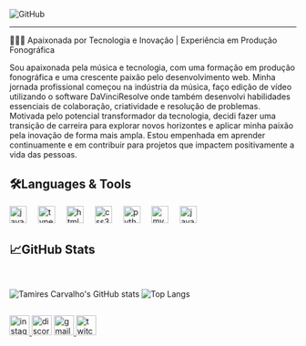 


![GitHub](https://github.com/carvalhotamires/carvalhotamires/assets/142610770/172f1b28-d7d0-4583-9410-28da9ef6987e)




---

🎵👩‍💻 Apaixonada por Tecnologia e Inovação | Experiência em Produção Fonográfica

Sou apaixonada pela música e tecnologia, com uma formação em produção fonográfica e uma crescente paixão pelo desenvolvimento web. Minha jornada profissional começou na indústria da música, faço edição de vídeo utilizando o software DaVinciResolve onde  também desenvolvi habilidades essenciais de colaboração, criatividade e resolução de problemas.
Motivada pelo potencial transformador da tecnologia, decidi fazer uma transição de carreira para explorar novos horizontes e aplicar minha paixão pela inovação de forma mais ampla. Estou empenhada em aprender continuamente e em contribuir para projetos que impactem positivamente a vida das pessoas.

🛠Languages & Tools
---
<div align="left">
  <img src="https://cdn.jsdelivr.net/gh/devicons/devicon/icons/javascript/javascript-original.svg" height="30" alt="javascript logo"  />
  <img width="12" />
  <img src="https://cdn.jsdelivr.net/gh/devicons/devicon/icons/typescript/typescript-original.svg" height="30" alt="typescript logo"  />
  <img width="12" />
  <img src="https://cdn.jsdelivr.net/gh/devicons/devicon/icons/html5/html5-original.svg" height="30" alt="html5 logo"  />
  <img width="12" />
  <img src="https://cdn.jsdelivr.net/gh/devicons/devicon/icons/css3/css3-original.svg" height="30" alt="css3 logo"  />
  <img width="12" />
  <img src="https://cdn.jsdelivr.net/gh/devicons/devicon/icons/python/python-original.svg" height="30" alt="python logo"  />
  <img width="12" />
  <img src="https://cdn.jsdelivr.net/gh/devicons/devicon/icons/mysql/mysql-original.svg" height="30" alt="mysql logo"  />
  <img width="12" />
  <img src="https://cdn.jsdelivr.net/gh/devicons/devicon/icons/java/java-original.svg" height="30" alt="java logo"  />
</div>

📈GitHub Stats
---
<div>
  
<br>

![Tamires Carvalho's GitHub stats](https://github-readme-stats.vercel.app/api?username=carvalhotamires&theme=nightowl&show_icons=true)
![Top Langs](https://github-readme-stats.vercel.app/api/top-langs/?username=carvalhotamires&layout=compact&langs_count=16&theme=nightowl)




  <h2 align="left"></h2>

###


###


<div align="left">
  <a href="https://www.instagram.com/tamiresc.s/" target="_blank">
    <img src="https://img.shields.io/static/v1?message=Instagram&logo=instagram&label=&color=E4405F&logoColor=white&labelColor=&style=for-the-badge" height="35" alt="instagram logo"  />
  </a>
  <img src="https://img.shields.io/static/v1?message=Discord&logo=discord&label=&color=7289DA&logoColor=white&labelColor=&style=for-the-badge" height="35" alt="discord logo"  />
  <a href="tamirescs00@gmail.com" target="_blank">
    <img src="https://img.shields.io/static/v1?message=Gmail&logo=gmail&label=&color=D14836&logoColor=white&labelColor=&style=for-the-badge" height="35" alt="gmail logo"  />
  </a>
  <a href="https://www.twitch.tv/search?term=tamycs" target="_blank">
    <img src="https://img.shields.io/static/v1?message=Twitch&logo=twitch&label=&color=9146FF&logoColor=white&labelColor=&style=for-the-badge" height="35" alt="twitch logo"  />
  </a>
</div>

###
